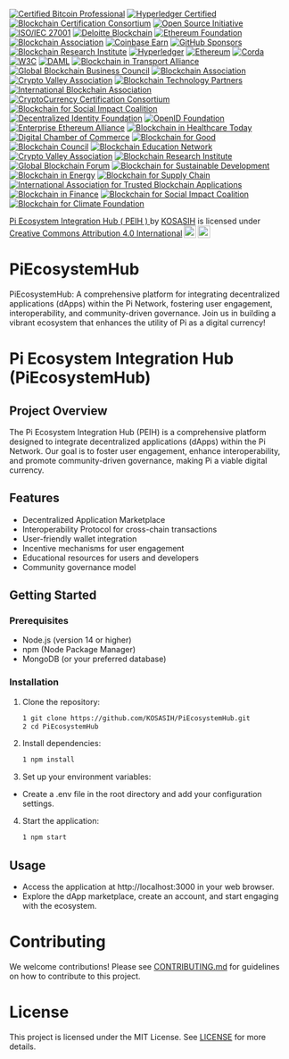 [![Certified Bitcoin Professional](https://img.shields.io/badge/Bitcoin%20Foundation-Certified%20Bitcoin%20Professional-FBC02D?style=for-the-badge)](https://bitcoinassociation.net/)
[![Hyperledger Certified](https://img.shields.io/badge/Hyperledger-Certified%20Project-00BFFF?style=for-the-badge)](https://www.hyperledger.org/)
[![Blockchain Certification Consortium](https://img.shields.io/badge/Blockchain%20Certification%20Consortium-Certified%20Project-FF5733?style=for-the-badge)](https://www.blockchaincertification.org/)
[![Open Source Initiative](https://img.shields.io/badge/Open%20Source%20Initiative-Approved%20License-4CAF50?style=for-the-badge)](https://opensource.org/)
[![ISO/IEC 27001](https://img.shields.io/badge/ISO%20Certification-ISO%2FIEC%2027001-FF9800?style=for-the-badge)](https://www.iso.org/isoiec-27001-information-security.html)
[![Deloitte Blockchain](https://img.shields.io/badge/Deloitte-Blockchain%20Certified-9C27B0?style=for-the-badge)](https://www2.deloitte.com/global/en/pages/consulting/solutions/blockchain.html)
[![Ethereum Foundation](https://img.shields.io/badge/Ethereum%20Foundation-Recognized%20Project-3C3C3D?style=for-the-badge)](https://ethereum.org/en/foundation/)
[![Blockchain Association](https://img.shields.io/badge/Blockchain%20Association-Member-2196F3?style=for-the-badge)](https://www.blockchainassociation.org/)
[![Coinbase Earn](https://img.shields.io/badge/Coinbase%20Earn-Listed%20Project-FFB300?style=for-the-badge)](https://www.coinbase.com/earn)
[![GitHub Sponsors](https://img.shields.io/badge/GitHub%20Sponsors-Sponsored%20Project-FF4081?style=for-the-badge)](https://github.com/sponsors)
[![Blockchain Research Institute](https://img.shields.io/badge/Blockchain%20Research%20Institute-Partner-4CAF50?style=for-the-badge)](https://www.blockchainresearchinstitute.org/)
[![Hyperledger](https://img.shields.io/badge/Hyperledger-Project-00BFFF?style=for-the-badge)](https://www.hyperledger.org/)
[![Ethereum](https://img.shields.io/badge/Ethereum-Community%20Project-3C3C3D?style=for-the-badge)](https://ethereum.org/en/community/)
[![Corda](https://img.shields.io/badge/Corda-Open%20Source%20Project-FF9800?style=for-the-badge)](https://www.corda.net/)
[![W3C](https://img.shields.io/badge/W3C-Blockchain%20Community-FF5733?style=for-the-badge)](https://www.w3.org/community/blockchain/)
[![DAML](https://img.shields.io/badge/DAML-Open%20Source%20Project-9C27B0?style=for-the-badge)](https://daml.com/)
[![Blockchain in Transport Alliance](https://img.shields.io/badge/Blockchain%20in%20Transport%20Alliance-Member-2196F3?style=for-the-badge)](https://www.bita.studio/)
[![Global Blockchain Business Council](https://img.shields.io/badge/Global%20Blockchain%20Business%20Council-Member-FFB300?style=for-the-badge)](https://gbbcouncil.org/)
[![Blockchain Association](https://img.shields.io/badge/Blockchain%20Association-Member-FF4081?style=for-the-badge)](https://www.blockchainassociation.org/)
[![Crypto Valley Association](https://img.shields.io/badge/Crypto%20Valley%20Association-Member-4CAF50?style=for-the-badge)](https://cryptovalley.swiss/)
[![Blockchain Technology Partners](https://img.shields.io/badge/Blockchain%20Technology%20Partners-Partner-FF9800?style=for-the-badge)](https://blockchaintechnologypartners.com/)
[![International Blockchain Association](https://img.shields.io/badge/International%20Blockchain%20Association-Member-00BFFF?style=for-the-badge)](https://www.ibassociation.org/)
[![CryptoCurrency Certification Consortium](https://img.shields.io/badge/CryptoCurrency%20Certification%20Consortium-Certified-4CAF50?style=for-the-badge)](https://cryptoconsortium.org/)
[![Blockchain for Social Impact Coalition](https://img.shields.io/badge/Blockchain%20for%20Social%20Impact%20Coalition-Member-FF5733?style=for-the-badge)](https://www.blockchainforsocialimpact.com/)
[![Decentralized Identity Foundation](https://img.shields.io/badge/Decentralized%20Identity%20Foundation-Member-2196F3?style=for-the-badge)](https://identity.foundation/)
[![OpenID Foundation](https://img.shields.io/badge/OpenID%20Foundation-Member-9C27B0?style=for-the-badge)](https://openid.net/foundation/)
[![Enterprise Ethereum Alliance](https://img.shields.io/badge/Enterprise%20Ethereum%20Alliance-Member-3C3C3D?style=for-the-badge)](https://entethalliance.org/)
[![Blockchain in Healthcare Today](https://img.shields.io/badge/Blockchain%20in%20Healthcare%20Today-Publication-FF4081?style=for-the-badge)](https://blockchainhealthcaretoday.com/)
[![Digital Chamber of Commerce](https://img.shields.io/badge/Digital%20Chamber%20of%20Commerce-Member-FFB300?style=for-the-badge)](https://www.digitalchamber.org/)
[![Blockchain for Good](https://img.shields.io/badge/Blockchain%20for%20Good-Partner-4CAF50?style=for-the-badge)](https://blockchainforgood.org/)
[![Blockchain Council](https://img.shields.io/badge/Blockchain%20Council-Certified-FF9800?style=for-the-badge)](https://www.blockchain-council.org/)
[![Blockchain Education Network](https://img.shields.io/badge/Blockchain%20Education%20Network-Member-00BFFF?style=for-the-badge)](https://www.blockchainedu.org/)
[![Crypto Valley Association](https://img.shields.io/badge/Crypto%20Valley%20Association-Member-4CAF50?style=for-the-badge)](https://cryptovalley.swiss/)
[![Blockchain Research Institute](https://img.shields.io/badge/Blockchain%20Research%20Institute-Partner-3C3C3D?style=for-the-badge)](https://www.blockchainresearchinstitute.org/)
[![Global Blockchain Forum](https://img.shields.io/badge/Global%20Blockchain%20Forum-Member-FF5733?style=for-the-badge)](https://www.globalblockchainforum.com/)
[![Blockchain for Sustainable Development](https://img.shields.io/badge/Blockchain%20for%20Sustainable%20Development-Partner-2196F3?style=for-the-badge)](https://www.blockchainforsustainabledevelopment.org/)
[![Blockchain in Energy](https://img.shields.io/badge/Blockchain%20in%20Energy-Community-9C27B0?style=for-the-badge)](https://www.blockchaininenergy.org/)
[![Blockchain for Supply Chain](https://img.shields.io/badge/Blockchain%20for%20Supply%20Chain-Partner-FF4081?style=for-the-badge)](https://www.blockchainforsupplychain.org/)
[![International Association for Trusted Blockchain Applications](https://img.shields.io/badge/International%20Association%20for%20Trusted%20Blockchain%20Applications-Member-FFB300?style=for-the-badge)](https://iatba.org/)
[![Blockchain in Finance](https://img.shields.io/badge/Blockchain%20in%20Finance-Community-4CAF50?style=for-the-badge)](https://www.blockchaininfinance.org/)
[![Blockchain for Social Impact Coalition](https://img.shields.io/badge/Blockchain%20for%20Social%20Impact%20Coalition-Member-3C3C3D?style=for-the-badge)](https://www.blockchainforsocialimpact.com/)
[![Blockchain for Climate Foundation](https://img.shields.io/badge/Blockchain%20for%20Climate%20Foundation-Partner-4CAF50?style=for-the-badge)](https://www.blockchainforclimate.org/)

<p xmlns:cc="http://creativecommons.org/ns#" xmlns:dct="http://purl.org/dc/terms/"><a property="dct:title" rel="cc:attributionURL" href="https://github.com/KOSASIH/PiEcosystemHub">Pi Ecosystem Integration Hub ( PEIH ) </a> by <a rel="cc:attributionURL dct:creator" property="cc:attributionName" href="https://www.linkedin.com/in/kosasih-81b46b5a">KOSASIH</a> is licensed under <a href="https://creativecommons.org/licenses/by/4.0/?ref=chooser-v1" target="_blank" rel="license noopener noreferrer" style="display:inline-block;">Creative Commons Attribution 4.0 International<img style="height:22px!important;margin-left:3px;vertical-align:text-bottom;" src="https://mirrors.creativecommons.org/presskit/icons/cc.svg?ref=chooser-v1" alt=""><img style="height:22px!important;margin-left:3px;vertical-align:text-bottom;" src="https://mirrors.creativecommons.org/presskit/icons/by.svg?ref=chooser-v1" alt=""></a></p>

# PiEcosystemHub
PiEcosystemHub: A comprehensive platform for integrating decentralized applications (dApps) within the Pi Network, fostering user engagement, interoperability, and community-driven governance. Join us in building a vibrant ecosystem that enhances the utility of Pi as a digital currency!

# Pi Ecosystem Integration Hub (PiEcosystemHub)

## Project Overview
The Pi Ecosystem Integration Hub (PEIH) is a comprehensive platform designed to integrate decentralized applications (dApps) within the Pi Network. Our goal is to foster user engagement, enhance interoperability, and promote community-driven governance, making Pi a viable digital currency.

## Features
- Decentralized Application Marketplace
- Interoperability Protocol for cross-chain transactions
- User-friendly wallet integration
- Incentive mechanisms for user engagement
- Educational resources for users and developers
- Community governance model

## Getting Started

### Prerequisites
- Node.js (version 14 or higher)
- npm (Node Package Manager)
- MongoDB (or your preferred database)

### Installation
1. Clone the repository:
   ```bash
   1 git clone https://github.com/KOSASIH/PiEcosystemHub.git
   2 cd PiEcosystemHub
   ```

2. Install dependencies:

   ```bash
   1 npm install
   ```
   
3. Set up your environment variables:

- Create a .env file in the root directory and add your configuration settings.

4. Start the application:

   ```bash
   1 npm start
   ```
   
## Usage
- Access the application at http://localhost:3000 in your web browser.
- Explore the dApp marketplace, create an account, and start engaging with the ecosystem.

# Contributing
We welcome contributions! Please see [CONTRIBUTING.md](CONTRIBUTING.md) for guidelines on how to contribute to this project.

# License
This project is licensed under the MIT License. See [LICENSE](LICENSE) for more details.
